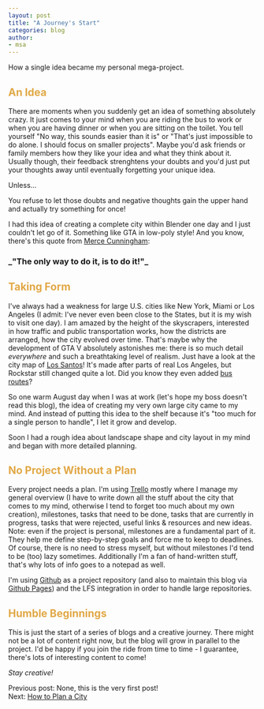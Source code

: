 ```yaml
---
layout: post
title: "A Journey's Start"
categories: blog
author:
- msa
---
```


How a single idea became my personal mega-project.

## <span style = "color:#e1a846">An Idea</span>

There are moments when you suddenly get an idea of something absolutely crazy. It just comes to your mind when you are riding the bus to work or when you are having dinner or when you are sitting on the toilet. You tell yourself "No way, this sounds easier than it is" or "That's just impossible to do alone. I should focus on smaller projects". Maybe you'd ask friends or family members how they like your idea and what they think about it. Usually though, their feedback strenghtens your doubts and you'd just put your thoughts away until eventually forgetting your unique idea.

Unless...

You refuse to let those doubts and negative thoughts gain the upper hand and actually try something for once!

I had this idea of creating a complete city within Blender one day and I just couldn't let go of it. Something like GTA in low-poly style! And you know, there's this quote from [Merce Cunningham][id7]:

 <h3> _"The only way to do it, is to do it!"_ </h3>

## <span style = "color:#e1a846">Taking Form</span>

I've always had a weakness for large U.S. cities like New York, Miami or Los Angeles (I admit: I've never even been close to the States, but it is my wish to visit one day). I am amazed by the height of the skyscrapers, interested in how traffic and public transportation works, how the districts are arranged, how the city evolved over time. That's maybe why the development of GTA V absolutely astonishes me: there is so much detail _everywhere_ and such a breathtaking level of realism. Just have a look at the city map of [Los Santos][id1]! It's made after parts of real Los Angeles, but Rockstar still changed quite a lot. Did you know they even added [bus routes][id2]?

So one warm August day when I was at work (let's hope my boss doesn't read this blog), the idea of creating my very own large city came to my mind. And instead of putting this idea to the shelf because it's "too much for a single person to handle", I let it grow and develop.

Soon I had a rough idea about landscape shape and city layout in my mind and began with more detailed planning.

## <span style = "color:#e1a846">No Project Without a Plan</span>

Every project needs a plan. I'm using [Trello][id3] mostly where I manage my general overview (I have to write down all the stuff about the city that comes to my mind, otherwise I tend to forget too much about my own creation), milestones, tasks that need to be done, tasks that are currently in progress, tasks that were rejected, useful links & resources and new ideas. Note: even if the project is personal, milestones are a fundamental part of it. They help me define step-by-step goals and force me to keep to deadlines. Of course, there is no need to stress myself, but without milestones I'd tend to be (too) lazy sometimes.
Additionally I'm a fan of hand-written stuff, that's why lots of info goes to a notepad as well.

I'm using [Github][id4] as a project repository (and also to maintain this blog via [Github Pages][id5]) and the LFS integration in order to handle large repositories.

## <span style = "color:#e1a846">Humble Beginnings</span>

This is just the start of a series of blogs and a creative journey. There might not be a lot of content right now, but the blog will grow in parallel to the project. I'd be happy if you join the ride from time to time - I guarantee, there's lots of interesting content to come!

_Stay creative!_

Previous post: None, this is the very first post!\
Next: [How to Plan a City][id6]


[id1]: https://static.wikia.nocookie.net/degta/images/1/12/Los_Santos%2C_Los_Santos_County.png/revision/latest/scale-to-width-down/1492?cb=20140902202521
[id2]: https://i.imgur.com/Wkoxlib.jpeg
[id3]: https://trello.com
[id4]: https://github.com
[id5]: https://pages.github.com/
[id6]: https://msantner.github.io/san_cubec_blog/blog/2021/08/23/Post0002.html
[id7]: https://de.wikipedia.org/wiki/Merce_Cunningham